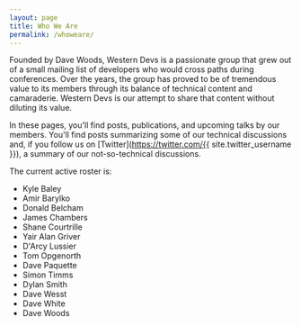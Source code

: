 ```yaml
---
layout: page
title: Who We Are
permalink: /whoweare/
---
```


Founded by Dave Woods, Western Devs is a passionate group that grew out of a small mailing list of developers who would cross paths during conferences. Over the years, the group has proved to be of tremendous value to its members through its balance of technical content and camaraderie. Western Devs is our attempt to share that content without diluting its value.

In these pages, you'll find posts, publications, and upcoming talks by our members. You'll find posts summarizing some of our technical discussions and, if you follow us on [Twitter](https://twitter.com/{{ site.twitter_username }}), a summary of our not-so-technical discussions.

The current active roster is:

* Kyle Baley
* Amir Barylko
* Donald Belcham
* James Chambers
* Shane Courtrille
* Yair Alan Griver
* D'Arcy Lussier
* Tom Opgenorth
* Dave Paquette
* Simon Timms
* Dylan Smith
* Dave Wesst
* Dave White
* Dave Woods

